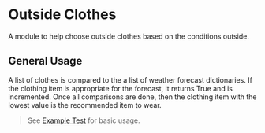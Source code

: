 # Outside Clothes

A module to help choose outside clothes based on the conditions outside.

## General Usage

A list of clothes is compared to the a list of weather forecast dictionaries. If
the clothing item is appropriate for the forecast, it returns True and is
incremented. Once all comparisons are done, then the clothing item with the
lowest value is the recommended item to wear.

> See [Example Test](https://github.com/duncanvanzyl/weather-clothing/blob/main/tests/test_example.py) for basic usage.